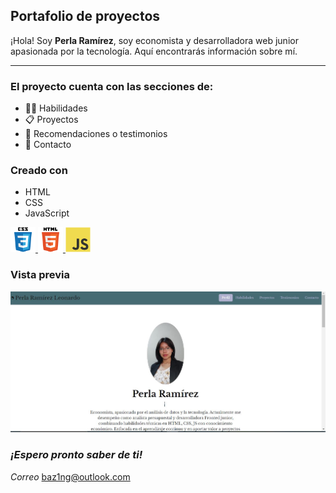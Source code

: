 ## Portafolio de proyectos

¡Hola! Soy **Perla Ramírez**, soy economista y desarrolladora web junior apasionada por la tecnología. Aquí encontrarás información sobre mí.

___
### El proyecto cuenta con las secciones de:

- 💪🏽 Habilidades
- 📋 Proyectos
- 👥 Recomendaciones o testimonios
- 📧 Contacto

### Creado con

- HTML
- CSS
- JavaScript

<a href="https://www.w3schools.com/css/" target="_blank"> <img src="https://raw.githubusercontent.com/devicons/devicon/master/icons/css3/css3-original-wordmark.svg" alt="css3" width="40" height="40"/> </a>
<a href="https://www.w3.org/html/" target="_blank"> <img src="https://raw.githubusercontent.com/devicons/devicon/master/icons/html5/html5-original-wordmark.svg" alt="html5" width="40" height="40"/> </a>
<a href="https://developer.mozilla.org/en-US/docs/Web/JavaScript" target="_blank"> <img src="https://raw.githubusercontent.com/devicons/devicon/master/icons/javascript/javascript-original.svg" alt="javascript" width="40" height="40"/> </a>

### Vista previa
![Proyecto](assets/Captura%20portafolio.JPG )

### *¡Espero pronto saber de ti!*
*Correo*
[baz1ng@outlook.com](mailto:baz1ng@outlook.com)